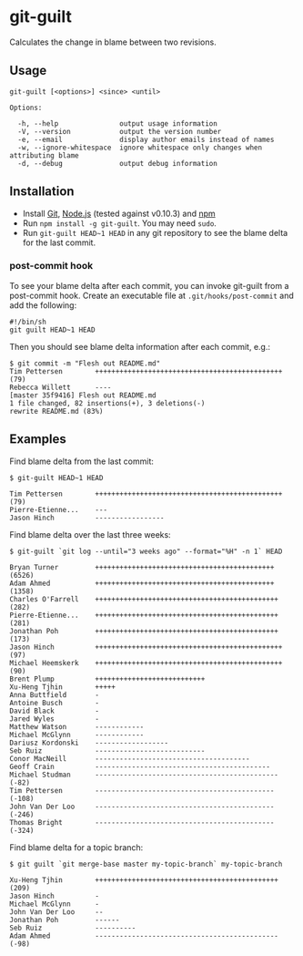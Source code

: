 # git-guilt

Calculates the change in blame between two revisions.

## Usage

    git-guilt [<options>] <since> <until>

    Options:

      -h, --help               output usage information
      -V, --version            output the version number
      -e, --email              display author emails instead of names
      -w, --ignore-whitespace  ignore whitespace only changes when attributing blame
      -d, --debug              output debug information
      
## Installation

- Install [Git](http://git-scm.com/), [Node.js](http://nodejs.org/) (tested against v0.10.3) and [npm](https://npmjs.org/)
- Run ``npm install -g git-guilt``. You may need ``sudo``.
- Run ``git-guilt HEAD~1 HEAD`` in any git repository to see the blame delta for the last commit.

### post-commit hook

To see your blame delta after each commit, you can invoke git-guilt from a post-commit hook. Create an executable file at ``.git/hooks/post-commit`` and add the following:

    #!/bin/sh
    git guilt HEAD~1 HEAD

Then you should see blame delta information after each commit, e.g.:

    $ git commit -m "Flesh out README.md"
    Tim Pettersen        ++++++++++++++++++++++++++++++++++++++++++++++(79)
    Rebecca Willett      ----
    [master 35f9416] Flesh out README.md
    1 file changed, 82 insertions(+), 3 deletions(-)
    rewrite README.md (83%)

## Examples

Find blame delta from the last commit:

	$ git-guilt HEAD~1 HEAD
	
	Tim Pettersen        ++++++++++++++++++++++++++++++++++++++++++++++(79)
	Pierre-Etienne...    ---
	Jason Hinch          -----------------

Find blame delta over the last three weeks:

	$ git-guilt `git log --until="3 weeks ago" --format="%H" -n 1` HEAD
	
    Bryan Turner         ++++++++++++++++++++++++++++++++++++++++++++(6526)
    Adam Ahmed           ++++++++++++++++++++++++++++++++++++++++++++(1358)
    Charles O'Farrell    +++++++++++++++++++++++++++++++++++++++++++++(282)
    Pierre-Etienne...    +++++++++++++++++++++++++++++++++++++++++++++(281)
    Jonathan Poh         +++++++++++++++++++++++++++++++++++++++++++++(173)
    Jason Hinch          ++++++++++++++++++++++++++++++++++++++++++++++(97)
    Michael Heemskerk    ++++++++++++++++++++++++++++++++++++++++++++++(90)
    Brent Plump          +++++++++++++++++++++++++++
    Xu-Heng Tjhin        +++++
    Anna Buttfield       -
    Antoine Busch        -
    David Black          -
    Jared Wyles          -   
    Matthew Watson       ------------
    Michael McGlynn      ------------
    Dariusz Kordonski    ------------------
    Seb Ruiz             ---------------------------
    Conor MacNeill       --------------------------------------
    Geoff Crain          -------------------------------------------
    Michael Studman      ---------------------------------------------(-82)
    Tim Pettersen        --------------------------------------------(-108)
    John Van Der Loo     --------------------------------------------(-246)
    Thomas Bright        --------------------------------------------(-324)

Find blame delta for a topic branch:

	$ git guilt `git merge-base master my-topic-branch` my-topic-branch
	
	Xu-Heng Tjhin        +++++++++++++++++++++++++++++++++++++++++++++(209)
	Jason Hinch          -
	Michael McGlynn      -
	John Van Der Loo     --
	Jonathan Poh         ------
	Seb Ruiz             ----------
	Adam Ahmed           ---------------------------------------------(-98)


	
	